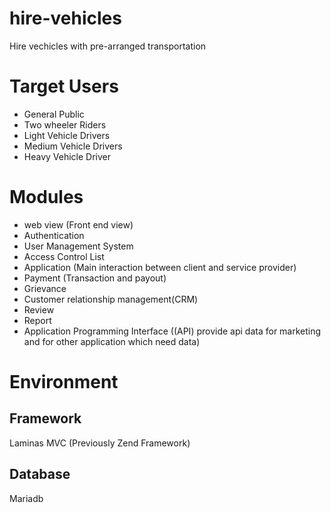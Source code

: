 # hire-vehicles
Hire vechicles with pre-arranged transportation

# Target Users
 - General Public
 - Two wheeler Riders
 - Light Vehicle Drivers
 - Medium Vehicle Drivers
 - Heavy Vehicle Driver

# Modules
 - web view (Front end view)
 - Authentication
 - User Management System
 - Access Control List
 - Application (Main interaction between client and service provider)
 - Payment (Transaction and payout)
 - Grievance
 - Customer relationship management(CRM)
 - Review
 - Report
 - Application Programming Interface ((API) provide api data for marketing and for other application which need data)

# Environment
## Framework
Laminas MVC (Previously Zend Framework)

## Database 
Mariadb